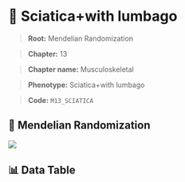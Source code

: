 # 🧪 Sciatica+with lumbago

> **Root:** Mendelian Randomization

> **Chapter:** 13  

> **Chapter name:** Musculoskeletal

> **Phenotype:** Sciatica+with lumbago  

> **Code:** `M13_SCIATICA`

## 🧬 Mendelian Randomization  

<img src="/MR/Figures/Forward/M13_SCIATICA.png"/>

## 📊 Data Table

<CsvTableMRF src="/MR_Data/Forward/M13_SCIATICA.csv"/>
